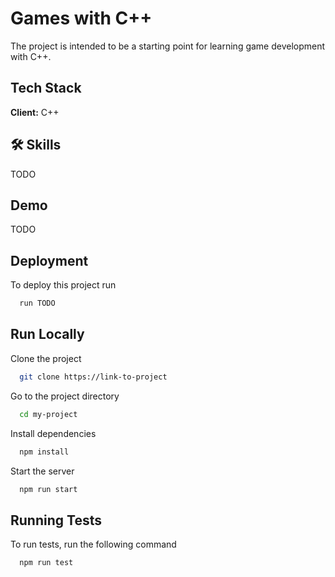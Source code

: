 # Games with C++

The project is intended to be a starting point for learning game development with C++.



## Tech Stack

**Client:** C++




## 🛠 Skills
TODO


## Demo

TODO


## Deployment

To deploy this project run

```bash
  run TODO
```


## Run Locally

Clone the project

```bash
  git clone https://link-to-project
```

Go to the project directory

```bash
  cd my-project
```

Install dependencies

```bash
  npm install
```

Start the server

```bash
  npm run start
```


## Running Tests

To run tests, run the following command

```bash
  npm run test
```

